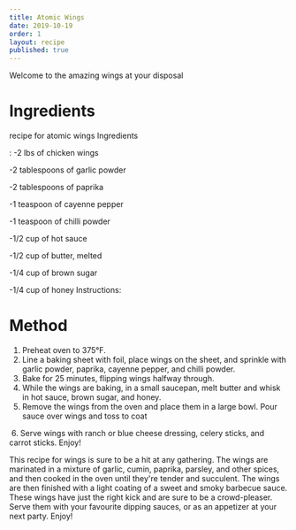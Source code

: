 ```yaml
---
title: Atomic Wings
date: 2019-10-19
order: 1
layout: recipe
published: true
---
```

W﻿elcome to the amazing wings at your disposal

# Ingredients 

recipe for atomic wings Ingredients

: -2 lbs of chicken wings

\-2 tablespoons of garlic powder

\-2 tablespoons of paprika

\-1 teaspoon of cayenne pepper

\-1 teaspoon of chilli powder

\-1/2 cup of hot sauce

\-1/2 cup of butter, melted

\-1/4 cup of brown sugar

\-1/4 cup of honey Instructions:

# Method

1. Preheat oven to 375°F.
2. Line a baking sheet with foil, place wings on the sheet, and sprinkle with garlic powder, paprika, cayenne pepper, and chilli powder.
3. Bake for 25 minutes, flipping wings halfway through.
4. While the wings are baking, in a small saucepan, melt butter and whisk in hot sauce, brown sugar, and honey.
5. Remove the wings from the oven and place them in a large bowl. Pour sauce over wings and toss to coat

 6. Serve wings with ranch or blue cheese dressing, celery sticks, and carrot sticks. Enjoy!

T﻿his recipe for wings is sure to be a hit at any gathering. The wings are marinated in a mixture of garlic, cumin, paprika, parsley, and other spices, and then cooked in the oven until they're tender and succulent. The wings are then finished with a light coating of a sweet and smoky barbecue sauce. These wings have just the right kick and are sure to be a crowd-pleaser. Serve them with your favourite dipping sauces, or as an appetizer at your next party. Enjoy!